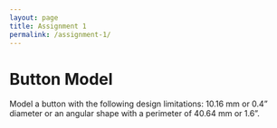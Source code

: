 ```yaml
---
layout: page
title: Assignment 1
permalink: /assignment-1/
---
```


# Button Model

Model a button with the following design limitations: 10.16 mm or 0.4” diameter or an angular shape with a perimeter of 40.64 mm or 1.6”.